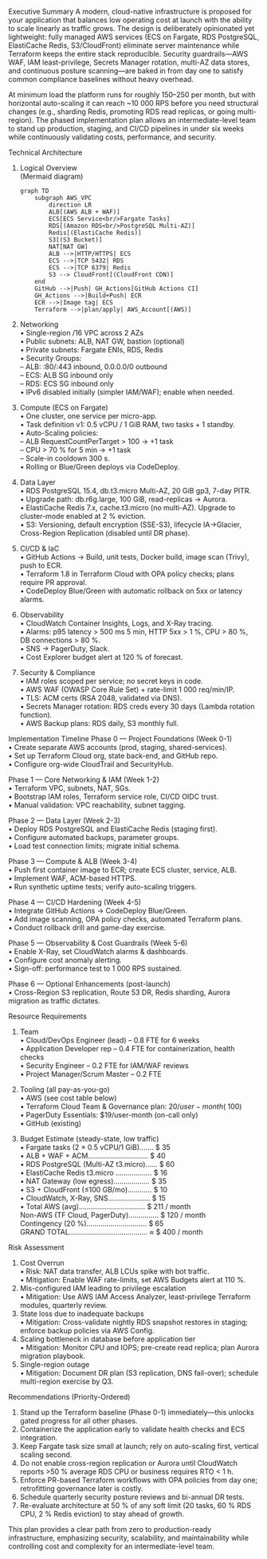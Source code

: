 Executive Summary
A modern, cloud-native infrastructure is proposed for your application that balances low operating cost at launch with the ability to scale linearly as traffic grows. The design is deliberately opinionated yet lightweight: fully managed AWS services (ECS on Fargate, RDS PostgreSQL, ElastiCache Redis, S3/CloudFront) eliminate server maintenance while Terraform keeps the entire stack reproducible. Security guardrails—AWS WAF, IAM least-privilege, Secrets Manager rotation, multi-AZ data stores, and continuous posture scanning—are baked in from day one to satisfy common compliance baselines without heavy overhead.

At minimum load the platform runs for roughly $150–$250 per month, but with horizontal auto-scaling it can reach ~10 000 RPS before you need structural changes (e.g., sharding Redis, promoting RDS read replicas, or going multi-region). The phased implementation plan allows an intermediate-level team to stand up production, staging, and CI/CD pipelines in under six weeks while continuously validating costs, performance, and security.

Technical Architecture
1. Logical Overview  
   (Mermaid diagram)

   ```mermaid
   graph TD
       subgraph AWS_VPC
           direction LR
           ALB[(AWS ALB + WAF)]
           ECS[ECS Service<br/>Fargate Tasks]
           RDS[(Amazon RDS<br/>PostgreSQL Multi-AZ)]
           Redis[(ElastiCache Redis)]
           S3[(S3 Bucket)]
           NAT[NAT GW]
           ALB -->|HTTP/HTTPS| ECS
           ECS -->|TCP 5432| RDS
           ECS -->|TCP 6379| Redis
           S3 --> CloudFront[(CloudFront CDN)]
       end
       GitHub -->|Push| GH_Actions[GitHub Actions CI]
       GH_Actions -->|Build+Push| ECR
       ECR -->|Image tag| ECS
       Terraform -->|plan/apply| AWS_Account[(AWS)]
   ```

2. Networking  
   • Single-region /16 VPC across 2 AZs  
   • Public subnets: ALB, NAT GW, bastion (optional)  
   • Private subnets: Fargate ENIs, RDS, Redis  
   • Security Groups:  
     – ALB: :80/:443 inbound, 0.0.0.0/0 outbound  
     – ECS: ALB SG inbound only  
     – RDS: ECS SG inbound only  
   • IPv6 disabled initially (simpler IAM/WAF); enable when needed.

3. Compute (ECS on Fargate)  
   • One cluster, one service per micro-app.  
   • Task definition v1: 0.5 vCPU / 1 GiB RAM, two tasks + 1 standby.  
   • Auto-Scaling policies:  
     – ALB RequestCountPerTarget > 100 → +1 task  
     – CPU > 70 % for 5 min → +1 task  
     – Scale-in cooldown 300 s.  
   • Rolling or Blue/Green deploys via CodeDeploy.

4. Data Layer  
   • RDS PostgreSQL 15.4, db.t3.micro Multi-AZ, 20 GiB gp3, 7-day PITR.  
   • Upgrade path: db.r6g.large, 100 GiB, read-replicas → Aurora.  
   • ElastiCache Redis 7.x, cache.t3.micro (no multi-AZ). Upgrade to cluster-mode enabled at 2 % eviction.  
   • S3: Versioning, default encryption (SSE-S3), lifecycle IA→Glacier, Cross-Region Replication (disabled until DR phase).

5. CI/CD & IaC  
   • GitHub Actions → Build, unit tests, Docker build, image scan (Trivy), push to ECR.  
   • Terraform 1.8 in Terraform Cloud with OPA policy checks; plans require PR approval.  
   • CodeDeploy Blue/Green with automatic rollback on 5xx or latency alarms.

6. Observability  
   • CloudWatch Container Insights, Logs, and X-Ray tracing.  
   • Alarms: p95 latency > 500 ms 5 min, HTTP 5xx > 1 %, CPU > 80 %, DB connections > 80 %.  
   • SNS → PagerDuty, Slack.  
   • Cost Explorer budget alert at 120 % of forecast.

7. Security & Compliance  
   • IAM roles scoped per service; no secret keys in code.  
   • AWS WAF (OWASP Core Rule Set) + rate-limit 1 000 req/min/IP.  
   • TLS: ACM certs (RSA 2048, validated via DNS).  
   • Secrets Manager rotation: RDS creds every 30 days (Lambda rotation function).  
   • AWS Backup plans: RDS daily, S3 monthly full.

Implementation Timeline
Phase 0 — Project Foundations (Week 0-1)  
   • Create separate AWS accounts (prod, staging, shared-services).  
   • Set up Terraform Cloud org, state back-end, and GitHub repo.  
   • Configure org-wide CloudTrail and SecurityHub.

Phase 1 — Core Networking & IAM (Week 1-2)  
   • Terraform VPC, subnets, NAT, SGs.  
   • Bootstrap IAM roles, Terraform service role, CI/CD OIDC trust.  
   • Manual validation: VPC reachability, subnet tagging.

Phase 2 — Data Layer (Week 2-3)  
   • Deploy RDS PostgreSQL and ElastiCache Redis (staging first).  
   • Configure automated backups, parameter groups.  
   • Load test connection limits; migrate initial schema.

Phase 3 — Compute & ALB (Week 3-4)  
   • Push first container image to ECR; create ECS cluster, service, ALB.  
   • Implement WAF, ACM-based HTTPS.  
   • Run synthetic uptime tests; verify auto-scaling triggers.

Phase 4 — CI/CD Hardening (Week 4-5)  
   • Integrate GitHub Actions → CodeDeploy Blue/Green.  
   • Add image scanning, OPA policy checks, automated Terraform plans.  
   • Conduct rollback drill and game-day exercise.

Phase 5 — Observability & Cost Guardrails (Week 5-6)  
   • Enable X-Ray, set CloudWatch alarms & dashboards.  
   • Configure cost anomaly alerting.  
   • Sign-off: performance test to 1 000 RPS sustained.

Phase 6 — Optional Enhancements (post-launch)  
   • Cross-Region S3 replication, Route 53 DR, Redis sharding, Aurora migration as traffic dictates.

Resource Requirements
1. Team  
   • Cloud/DevOps Engineer (lead) – 0.8 FTE for 6 weeks  
   • Application Developer rep – 0.4 FTE for containerization, health checks  
   • Security Engineer – 0.2 FTE for IAM/WAF reviews  
   • Project Manager/Scrum Master – 0.2 FTE

2. Tooling (all pay-as-you-go)  
   • AWS (see cost table below)  
   • Terraform Cloud Team & Governance plan: $20/user-month (~$100)  
   • PagerDuty Essentials: $19/user-month (on-call only)  
   • GitHub (existing)  

3. Budget Estimate (steady-state, low traffic)  
   • Fargate tasks (2 × 0.5 vCPU/1 GiB)……. $ 35  
   • ALB + WAF + ACM………………………… $ 40  
   • RDS PostgreSQL (Multi-AZ t3.micro)…… $ 60  
   • ElastiCache Redis t3.micro ……………… $ 16  
   • NAT Gateway (low egress)……………… $ 35  
   • S3 + CloudFront (≤100 GB/mo)………… $ 10  
   • CloudWatch, X-Ray, SNS………………… $ 15  
   • Total AWS (avg)…………………………… $ 211 / month  
   Non-AWS (TF Cloud, PagerDuty)…………… $ 120 / month  
   Contingency (20 %)………………………… $ 65  
   GRAND TOTAL………………………………… ≈ $ 400 / month

Risk Assessment
1. Cost Overrun  
   • Risk: NAT data transfer, ALB LCUs spike with bot traffic.  
   • Mitigation: Enable WAF rate-limits, set AWS Budgets alert at 110 %.  
2. Mis-configured IAM leading to privilege escalation  
   • Mitigation: Use AWS IAM Access Analyzer, least-privilege Terraform modules, quarterly review.  
3. State loss due to inadequate backups  
   • Mitigation: Cross-validate nightly RDS snapshot restores in staging; enforce backup policies via AWS Config.  
4. Scaling bottleneck in database before application tier  
   • Mitigation: Monitor CPU and IOPS; pre-create read replica; plan Aurora migration playbook.  
5. Single-region outage  
   • Mitigation: Document DR plan (S3 replication, DNS fail-over); schedule multi-region exercise by Q3.

Recommendations (Priority-Ordered)
1. Stand up the Terraform baseline (Phase 0-1) immediately—this unlocks gated progress for all other phases.  
2. Containerize the application early to validate health checks and ECS integration.  
3. Keep Fargate task size small at launch; rely on auto-scaling first, vertical scaling second.  
4. Do not enable cross-region replication or Aurora until CloudWatch reports >50 % average RDS CPU or business requires RTO < 1 h.  
5. Enforce PR-based Terraform workflows with OPA policies from day one; retrofitting governance later is costly.  
6. Schedule quarterly security posture reviews and bi-annual DR tests.  
7. Re-evaluate architecture at 50 % of any soft limit (20 tasks, 60 % RDS CPU, 2 % Redis eviction) to stay ahead of growth.

This plan provides a clear path from zero to production-ready infrastructure, emphasizing security, scalability, and maintainability while controlling cost and complexity for an intermediate-level team.